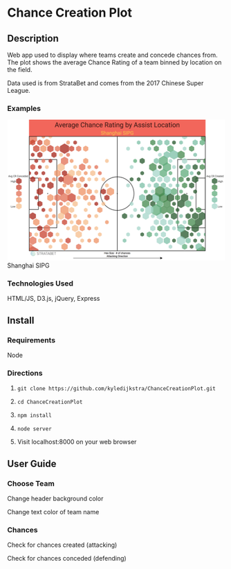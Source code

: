 # Chance Creation Plot

## Description

Web app used to display where teams create and concede chances from. The plot shows the average Chance Rating of a team binned by location on the field.

Data used is from StrataBet and comes from the 2017 Chinese Super League.

### Examples

![Example](/src/img/example.png)
Shanghai SIPG

### Technologies Used

HTML/JS, D3.js, jQuery, Express

## Install

### Requirements

Node

### Directions

1. `git clone https://github.com/kyledijkstra/ChanceCreationPlot.git`

2. `cd ChanceCreationPlot`

3. `npm install`

4. `node server`

5. Visit localhost:8000 on your web browser

## User Guide

### Choose Team

Change header background color

Change text color of team name

### Chances

Check for chances created (attacking)

Check for chances conceded (defending)